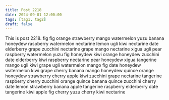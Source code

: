 ```yaml
---
title: Post 2218
date: 2024-09-01 12:00:00
tags: [tag1, tag2]
draft: false
---
```

This is post 2218.
fig
fig
orange
strawberry
mango
watermelon
yuzu
banana
honeydew
raspberry
watermelon
nectarine
lemon
ugli
kiwi
nectarine
date
elderberry
grape
zucchini
nectarine
grape
mango
nectarine
xigua
ugli
pear
raspberry
watermelon
yuzu
fig
honeydew
kiwi
orange
honeydew
zucchini
date
elderberry
kiwi
raspberry
nectarine
pear
honeydew
xigua
tangerine
mango
ugli
kiwi
grape
ugli
watermelon
mango
fig
date
honeydew
watermelon
kiwi
grape
cherry
banana
mango
honeydew
quince
orange
honeydew
strawberry
cherry
apple
kiwi
zucchini
grape
nectarine
tangerine
raspberry
cherry
zucchini
orange
quince
banana
quince
zucchini
cherry
date
lemon
strawberry
banana
apple
tangerine
raspberry
elderberry
date
tangerine
kiwi
apple
fig
cherry
yuzu
cherry
kiwi
nectarine

